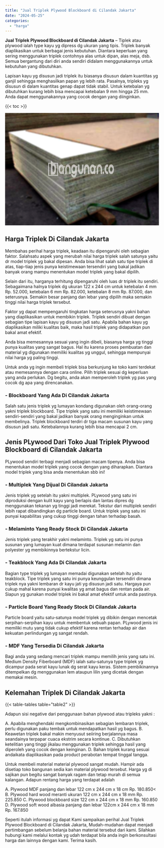 ```yaml
---
title: "Jual Triplek Plywood Blockboard di Cilandak Jakarta"
date: "2024-05-25"
categories: 
  - "harga"
---
```


**Jual Triplek Plywood Blockboard di Cilandak Jakarta** – Tiplek atau plywood ialah type kayu yg dipress dg ukuran yang tipis. Triplek banyak diaplikasikan untuk berbagai jenis kebutuhan. Diantara keperluan yang sering menggunakan triplek contohnya alas untuk dipan, alas meja, dsb. Semua bergantung dari diri anda sendiri didalam menggunakannya untuk kebutuhan yang dibutuhkan.

Lapisan kayu yg disusun jadi triplek itu biasanya disusun dalam kuantitas yg ganjil sehingga menghasilkan papan yg lebih rata. Pasalnya, tripleks yg disusun di dalam kuantitas genap dapat tidak stabil. Untuk ketebalan yg dibutuhkan kurang lebih bisa mencapai ketebalan 9 mm hingga 25 mm. Anda dapat menggunakannya yang cocok dengan yang diinginkan.

{{< toc >}}

![Jual Triplek Plywood Blockboard di Cilandak Jakarta](/images/jual-triplek-murah-29.png)

## Harga Triplek Di Cilandak Jakarta

Membahas perihal harga triplek, keadaan itu dipengaruhi oleh sebagian faktor. Salahsatu aspek yang merubah nilai harga triplek salah satunya yaitu dr model triplek yg bakal dipesan. Anda bisa lihat salah satu tipe triplek di atas, tiap-tiap jenis punya keistimewaan tersendiri yang bakal jadikan banyak orang mampu menentukan model triplek yang bakal dipilih.

Selain dari itu, harganya terhitung dipengaruhi oleh luas dr triplek itu sendiri. Sebagaimana halnya triplek dg ukuran 122 x 244 cm untuk ketebalan 4 mm Rp. 52.000, ketebalan 6 mm Rp. 82.000, ketebalan 8 mm Rp. 87.000, dan seterusnya. Semakin besar panjang dan lebar yang dipilih maka semakin tinggi nilai harga triplek tersebut.

Faktor yg dapat mempengaruhi tingkatan harga seterusnya yakni bahan yang diaplikasikan untuk membikin triplek. Triplek sendiri dibuat dengan sebagian tipe lapisan kayu yg disusun jadi satu. Apabila bahan kayu yg diaplikasikan miliki kualitas baik, maka hasil triplek yang didapatkan pun bakal amat efektif.

Anda bisa memesannya sesuai yang ingin dibeli, biasanya harga yg tinggi punya kualitas yang sangat bagus. Hal itu karena proses pembuatan dan material yg digunakan memiliki kualitas yg unggul, sehingga mempunyai nilai harga yg paling tinggi.

Untuk anda yg ingin membeli triplek bisa berkunjung ke toko kami terdekat atau memesannya dengan cara online. Pilih triplek sesuai dg keperluan yang anda perlukan. Dg begitu, anda akan memperoleh triplek yg pas yang cocok dg apa yang direncanakan.

### \- Blockboard Yang Ada Di Cilandak Jakarta

Salah satu jenis triplek yg lumayan kondang digunakan oleh orang-orang yakni triplek blockboard. Tipe triplek yang satu ini memiliki keistimewaan sendiri-sendiri yang bakal jadikan banyak orang menginginkan untuk membelinya. Triplek blockboard terdiri dr tiga macam susunan kayu yang disusun jadi satu. Ketebalannya kurang lebih bisa mencapai 2 cm.

## Jenis PLywood Dari Toko Jual Triplek Plywood Blockboard di Cilandak Jakarta

PLywood sendiri terbagi menjadi sebagian macam tipenya. Anda bisa menentukan model triplek yang cocok dengan yang diharapkan. Diantara model triplek yang bisa anda menentukan sbb ini!

### \- Multiplek Yang Dijual Di Cilandak Jakarta

Jenis triplek yg setelah itu yakni multiplek. PLywood yang satu ini diproduksi dengan kulit kayu yang berlapis dan lantas dipres dg menggunakan tekanan yg tinggi jadi merekat. Tekstur dari multiplek sendiri lebih rapat dibandingkan dg particle board. Untuk triplek yang satu ini punyai kapabilitas yang cukup tinggi dengan tahan terhadap basah.

### \- Melaminto Yang Ready Stock Di Cilandak Jakarta

Jenis triplek yang terakhir yakni melaminto. Triplek yg satu ini punya susunan yang lumayan kuat dimana terdapat susunan melamin dan polyester yg membikinnya bertekstur licin.

### \- Teakblock Yang Ada Di Cilandak Jakarta

Bagian type triplek yg lumayan memadai digunakan setelah itu yaitu teakblock. Tipe triplek yang satu ini punya keunggulan tersendiri dimana triplek nya yakni lembaran dr kayu jati yg disusun jadi satu. Hargaya pun cukup mahal karena punyai kwalitas yg amat bagus dan rentan pada air. Siapun yg gunakan model triplek ini bakal amat efektif untuk anda pastinya.

### \- Particle Board Yang Ready Stock Di Cilandak Jakarta

Particle board yaitu satu-satunya model triplek yg dibikin dengan mencetak serpihan-serpihan kayu untuk membentuk sebuah papan. PLywood jenis ini memiliki mutu yang tidak cukup efektif karena rentan terhadap air dan kekuatan perlindungan yg sangat rendah.

### \- MDF Yang Tersedia Di Cilandak Jakarta

Bagi anda yang sedang mencari triplek mampu memilih jenis yang satu ini. Medium Density Fiberboard (MDF) ialah satu-satunya type triplek yg dicampur pada serat kayu lunak dg serat kayu keras. Sistem pembikinannya ditempelkan dg menggunakan lem ataupun lilin yang dicetak dengan memakai mesin.

## Kelemahan Triplek Di Cilandak Jakarta

{{< table-tables table="table2" >}}

Adapun sisi negative dari penggunaan bahan plywood atau tripleks yakni :

A. Apabila menghendaki mengkombinasikan sebagian lembaran triplek, perlu digunakan paku tembak untuk mendapatkan hasil yg bagus. B. Keawetan triplek bakal makin menyusut seiiring berjalannya masa seandainya terpapar cuaca ekstrim secara kontinue. C. Dibutuhkan ketelitian yang tinggi jikalau menggunakan triplek sehingga hasil yang diperoleh yang cocok dengan keinginan. D. Bahan triplek kurang sesuai andaikata diaplikasikan pada product perabotan tempat tinggal tangga.

Untuk membeli material material plywood sangat mudah. Hampir ada disetiap toko bangunan sedia kan material plywood tersebut. Harga yg di sajikan pun begitu sangat banyak ragam dan tetap murah di semua kalangan. Adapun rentang harga yang terdapat adalah

A. Plywood MDF panjang dan lebar 122 cm x 244 cm x 18 cm Rp. 180.850< B. Plywood hard wood meranti ukuran 122 cm x 244 cm x 18 mm Rp. 225.850 C. Plywood blockboard size 122 cm x 244 cm x 18 mm Rp. 160.850 D. Plywood soft wood albasia panjang dan lebar 122cm x 244 cm x 18 mm Rp. 167.850

Seperti itulah informasi yg dapat Kami sampaikan perihal Jual Triplek Plywood Blockboard di Cilandak Jakarta, Mudah-mudahan dapat menjadi pertimbangan sebelum belanja bahan material tersebut dari kami. Silahkan hubungi kami melalui kontak yg udah terdapat bila anda ingin berkonsultasi harga dan lainnya dengan kami. Terima kasih.

